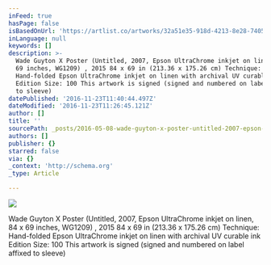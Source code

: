 ```yaml
---
inFeed: true
hasPage: false
isBasedOnUrl: 'https://artlist.co/artworks/32a51e35-918d-4213-8e28-74053a3fad2a'
inLanguage: null
keywords: []
description: >-
  Wade Guyton X Poster (Untitled, 2007, Epson UltraChrome inkjet on linen, 84 x
  69 inches, WG1209) , 2015 84 x 69 in (213.36 x 175.26 cm) Technique:
  Hand-folded Epson UltraChrome inkjet on linen with archival UV curable ink
  Edition Size: 100 This artwork is signed (signed and numbered on label affixed
  to sleeve)
datePublished: '2016-11-23T11:40:44.497Z'
dateModified: '2016-11-23T11:26:45.121Z'
author: []
title: ''
sourcePath: _posts/2016-05-08-wade-guyton-x-poster-untitled-2007-epson-ultrachrome-inkj.md
authors: []
publisher: {}
starred: false
via: {}
_context: 'http://schema.org'
_type: Article

---
```

![](https://the-grid-user-content.s3-us-west-2.amazonaws.com/e45be0ce-8ef3-4955-8379-5a6b9e5cc80a.jpg)

Wade Guyton X Poster (Untitled, 2007, Epson UltraChrome inkjet on linen, 84 x 69 inches, WG1209) , 2015 84 x 69 in (213.36 x 175.26 cm) Technique: Hand-folded Epson UltraChrome inkjet on linen with archival UV curable ink Edition Size: 100 This artwork is signed (signed and numbered on label affixed to sleeve)